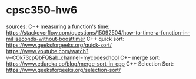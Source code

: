# cpsc350-hw6

sources:
C++ measuring a function's time: https://stackoverflow.com/questions/15092504/how-to-time-a-function-in-milliseconds-without-boosttimer
C++ quick sort: https://www.geeksforgeeks.org/quick-sort/
                https://www.youtube.com/watch?v=COk73cpQbFQ&ab_channel=mycodeschool
C++ merge sort: https://www.edureka.co/blog/merge-sort-in-cpp
C++ Selection Sort: https://www.geeksforgeeks.org/selection-sort/
